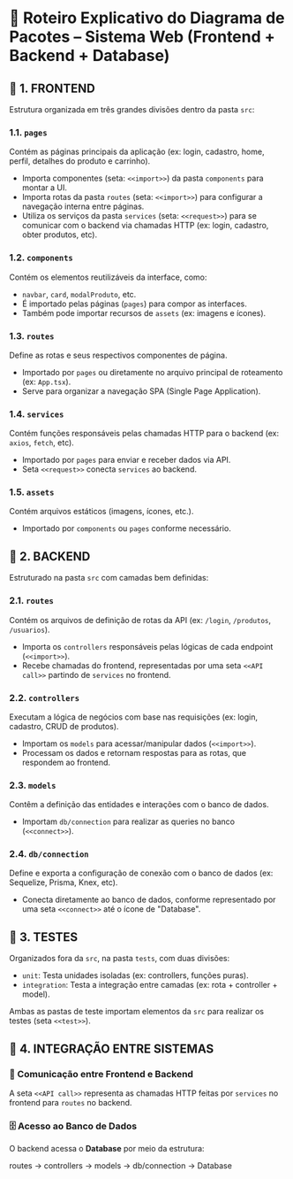 # 🧾 Roteiro Explicativo do Diagrama de Pacotes – Sistema Web (Frontend + Backend + Database)

## 📁 1. FRONTEND
Estrutura organizada em três grandes divisões dentro da pasta `src`:

### 1.1. `pages`
Contém as páginas principais da aplicação (ex: login, cadastro, home, perfil, detalhes do produto e carrinho).

- Importa componentes (seta: `<<import>>`) da pasta `components` para montar a UI.
- Importa rotas da pasta `routes` (seta: `<<import>>`) para configurar a navegação interna entre páginas.
- Utiliza os serviços da pasta `services` (seta: `<<request>>`) para se comunicar com o backend via chamadas HTTP (ex: login, cadastro, obter produtos, etc).

### 1.2. `components`
Contém os elementos reutilizáveis da interface, como:

- `navbar`, `card`, `modalProduto`, etc.
- É importado pelas páginas (`pages`) para compor as interfaces.
- Também pode importar recursos de `assets` (ex: imagens e ícones).

### 1.3. `routes`
Define as rotas e seus respectivos componentes de página.

- Importado por `pages` ou diretamente no arquivo principal de roteamento (ex: `App.tsx`).
- Serve para organizar a navegação SPA (Single Page Application).

### 1.4. `services`
Contém funções responsáveis pelas chamadas HTTP para o backend (ex: `axios`, `fetch`, etc).

- Importado por `pages` para enviar e receber dados via API.
- Seta `<<request>>` conecta `services` ao backend.

### 1.5. `assets`
Contém arquivos estáticos (imagens, ícones, etc.).

- Importado por `components` ou `pages` conforme necessário.

## 📁 2. BACKEND
Estruturado na pasta `src` com camadas bem definidas:

### 2.1. `routes`
Contém os arquivos de definição de rotas da API (ex: `/login`, `/produtos`, `/usuarios`).

- Importa os `controllers` responsáveis pelas lógicas de cada endpoint (`<<import>>`).
- Recebe chamadas do frontend, representadas por uma seta `<<API call>>` partindo de `services` no frontend.

### 2.2. `controllers`
Executam a lógica de negócios com base nas requisições (ex: login, cadastro, CRUD de produtos).

- Importam os `models` para acessar/manipular dados (`<<import>>`).
- Processam os dados e retornam respostas para as rotas, que respondem ao frontend.

### 2.3. `models`
Contêm a definição das entidades e interações com o banco de dados.

- Importam `db/connection` para realizar as queries no banco (`<<connect>>`).

### 2.4. `db/connection`
Define e exporta a configuração de conexão com o banco de dados (ex: Sequelize, Prisma, Knex, etc).

- Conecta diretamente ao banco de dados, conforme representado por uma seta `<<connect>>` até o ícone de "Database".

## 🧪 3. TESTES
Organizados fora da `src`, na pasta `tests`, com duas divisões:

- `unit`: Testa unidades isoladas (ex: controllers, funções puras).
- `integration`: Testa a integração entre camadas (ex: rota + controller + model).

Ambas as pastas de teste importam elementos da `src` para realizar os testes (seta `<<test>>`).

## 🧩 4. INTEGRAÇÃO ENTRE SISTEMAS

### 🔁 Comunicação entre Frontend e Backend
A seta `<<API call>>` representa as chamadas HTTP feitas por `services` no frontend para `routes` no backend.


### 🗄️ Acesso ao Banco de Dados
O backend acessa o **Database** por meio da estrutura:

routes → controllers → models → db/connection → Database